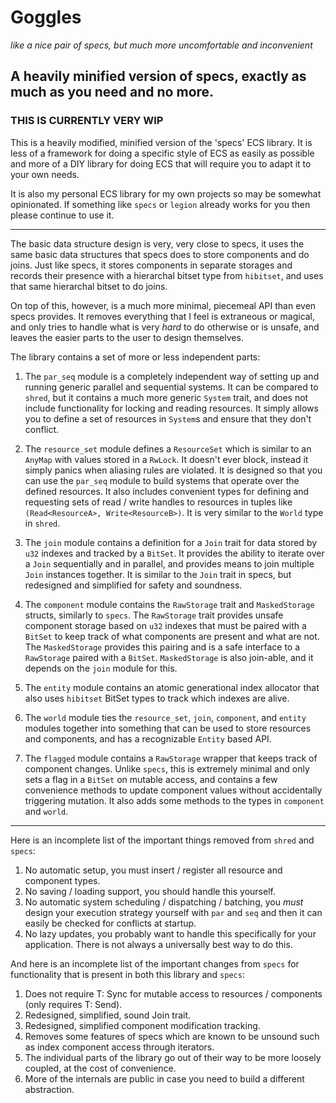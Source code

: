 # Goggles #

*like a nice pair of specs, but much more uncomfortable and inconvenient*

## A heavily minified version of specs, exactly as much as you need and no more.

### THIS IS CURRENTLY VERY WIP ###

This is a heavily modified, minified version of the 'specs' ECS library.  It is
less of a framework for doing a specific style of ECS as easily as possible and
more of a DIY library for doing ECS that will require you to adapt it to your
own needs.

It is also my personal ECS library for my own projects so may be somewhat
opinionated.  If something like `specs` or `legion` already works for you then
please continue to use it.

---

The basic data structure design is very, very close to specs, it uses the same
basic data structures that specs does to store components and do joins.  Just
like specs, it stores components in separate storages and records their presence
with a hierarchal bitset type from `hibitset`, and uses that same hierarchal
bitset to do joins.

On top of this, however, is a much more minimal, piecemeal API than even specs
provides.  It removes everything that I feel is extraneous or magical, and only
tries to handle what is very *hard* to do otherwise or is unsafe, and leaves the
easier parts to the user to design themselves.

The library contains a set of more or less independent parts:

1) The `par_seq` module is a completely independent way of setting up and
   running generic parallel and sequential systems.  It can be compared to
   `shred`, but it contains a much more generic `System` trait, and does not
   include functionality for locking and reading resources.  It simply allows
   you to define a set of resources in `System`s and ensure that they don't
   conflict.

2) The `resource_set` module defines a `ResourceSet` which is similar to an
   `AnyMap` with values stored in a `RwLock`.  It doesn't ever block, instead it
   simply panics when aliasing rules are violated.  It is designed so that you
   can use the `par_seq` module to build systems that operate over the defined
   resources.  It also includes convenient types for defining and requesting
   sets of read / write handles to resources in tuples like `(Read<ResourceA>,
   Write<ResourceB>)`.  It is very similar to the `World` type in `shred`.
   
3) The `join` module contains a definition for a `Join` trait for data stored by
   `u32` indexes and tracked by a `BitSet`.  It provides the ability to iterate
   over a `Join` sequentially and in parallel, and provides means to join
   multiple `Join` instances together.  It is similar to the `Join` trait in
   specs, but redesigned and simplified for safety and soundness.
   
4) The `component` module contains the `RawStorage` trait and `MaskedStorage`
   structs, similarly to `specs`.  The `RawStorage` trait provides unsafe
   component storage based on `u32` indexes that must be paired with a `BitSet`
   to keep track of what components are present and what are not.  The
   `MaskedStorage` provides this pairing and is a safe interface to a
   `RawStorage` paired with a `BitSet`.  `MaskedStorage` is also join-able, and
   it depends on the `join` module for this.

5) The `entity` module contains an atomic generational index allocator that also
   uses `hibitset` BitSet types to track which indexes are alive.
   
6) The `world` module ties the `resource_set`, `join`, `component`, and `entity`
   modules together into something that can be used to store resources and
   components, and has a recognizable `Entity` based API.

7) The `flagged` module contains a `RawStorage` wrapper that keeps track of
   component changes.  Unlike `specs`, this is extremely minimal and only sets a
   flag in a `BitSet` on mutable access, and contains a few convenience methods
   to update component values without accidentally triggering mutation.  It also
   adds some methods to the types in `component` and `world`.

---

Here is an incomplete list of the important things removed from `shred`
and `specs`:

1) No automatic setup, you must insert / register all resource and component types.
2) No saving / loading support, you should handle this yourself.
3) No automatic system scheduling / dispatching / batching, you *must* design
   your execution strategy yourself with `par` and `seq` and then it can easily
   be checked for conflicts at startup.
4) No lazy updates, you probably want to handle this specifically for your
   application.  There is not always a universally best way to do this.

And here is an incomplete list of the important changes from `specs` for
functionality that is present in both this library and `specs`:

1) Does not require T: Sync for mutable access to resources / components (only
   requires T: Send).
2) Redesigned, simplified, sound Join trait.
3) Redesigned, simplified component modification tracking.
4) Removes some features of specs which are known to be unsound such as index
   component access through iterators.
5) The individual parts of the library go out of their way to be more loosely
   coupled, at the cost of convenience.
5) More of the internals are public in case you need to build a different
   abstraction.
